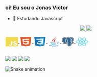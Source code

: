 ### oi! Eu sou o Jonas Victor

- 🌱 Estudando Javascript

<div align="center">
  <a href="https://github.com/Jonas-Victor">
  <img width="42%" src="https://github-readme-stats.vercel.app/api?username=Jonas-Victor&show_icons=true&theme=dracula&include_all_commits=true&count_private=true"/>
  <img width="50%" src="https://github-readme-stats.vercel.app/api/top-langs/?username=Jonas-Victor&layout=compact&langs_count=7&theme=dark"/>
</div>
<div style="display: inline_block"><br>
  <img align="center" alt="Jonas-Js" height="30" width="40" src="https://raw.githubusercontent.com/devicons/devicon/master/icons/javascript/javascript-plain.svg">
  <img align="center" alt="Jonas-HTML" height="30" width="40" src="https://raw.githubusercontent.com/devicons/devicon/master/icons/html5/html5-original.svg">
  <img align="center" alt="Jonas-CSS" height="30" width="40" src="https://raw.githubusercontent.com/devicons/devicon/master/icons/css3/css3-original.svg">
  <img align="center" alt="Jonas-CSS" height="30" width="40" src="https://raw.githubusercontent.com/devicons/devicon/master/icons/java/java-original.svg">
   <img align="center" alt="Jonas-CSS" height="30" width="40" src="https://raw.githubusercontent.com/devicons/devicon/master/icons/postgresql/postgresql-original.svg">
  <img align="center" alt="Jonas-CSS" height="30" width="40" src="https://raw.githubusercontent.com/devicons/devicon/master/icons/react/react-original.svg">
</div>
  
 ##
  
<div> 
  <a href="https://www.instagram.com/jonas_ferreira.7/" target="_blank"><img src="https://img.shields.io/badge/-Instagram-%23E4405F?style=for-the-badge&logo=instagram&logoColor=white" target="_blank"></a>
 <a href="#" target="_blank"><img src="https://img.shields.io/badge/Discord-7289DA?style=for-the-badge&logo=discord&logoColor=white" target="_blank"></a> 
  <a href = "mailto:jonasvictor.cf@gmail.com"><img src="https://img.shields.io/badge/-Gmail-%23333?style=for-the-badge&logo=gmail&logoColor=white" target="_blank"></a>
  <a href="#" target="_blank"><img src="https://img.shields.io/badge/-LinkedIn-%230077B5?style=for-the-badge&logo=linkedin&logoColor=white" target="_blank"></a> 
  
  </div>
  
  ![Snake animation](https://github.com/Jonas-Victor/Jonas-Victor/blob/output/github-contribution-grid-snake.svg)
  
 
